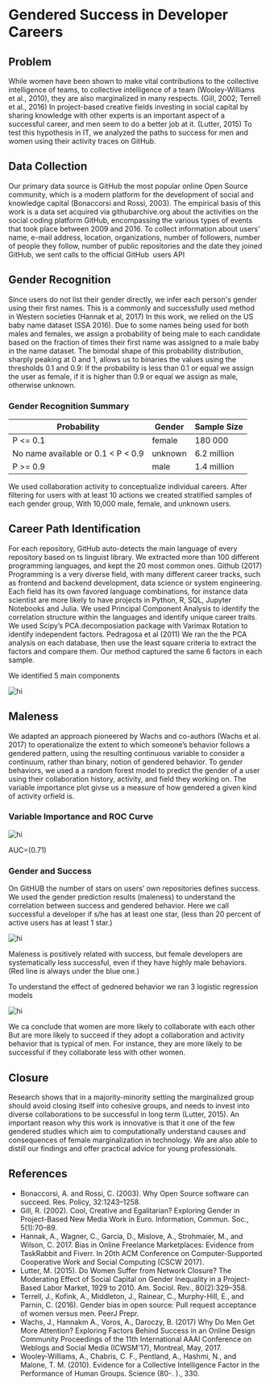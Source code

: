 # Gendered Success in Developer Careers

## Problem
While women have been shown to make vital contributions to the collective intelligence of teams, to collective intelligence of a team (Wooley-Williams et al., 2010), they are also marginalized in many respects. (Gill, 2002; Terrell et al., 2016) In project-based creative fields investing in social capital by sharing knowledge with other experts is an important aspect of a successful career, and men seem to do a better job at it. (Lutter, 2015) To test this hypothesis in IT, we analyzed the paths to success for men and women using their activity traces on GitHub. 

## Data Collection
Our primary data source is GitHub  the most popular online Open Source community, which is a modern platform for the development of social and knowledge capital (Bonaccorsi and Rossi, 2003). The empirical basis of this work is a data set acquired via githubarchive.org about the activities on the social coding platform GitHub, encompassing the various types of events that took place between 2009 and 2016. 
To collect information about users’ name, e-mail address, location, organizations, number of followers, number of people they follow, number of public repositories and the date they joined GitHub, we sent calls to the official GitHub  users API  

## Gender Recognition
Since users do not list their gender directly, we infer each person's gender using their first names. This is a commonly and successfully used method in Western societies (Hannak et al, 2017) In this work, we relied on the US baby name dataset (SSA 2016).  Due to some names being used for both males and females, we assign a probability of being male to each candidate based on the fraction of times their first name was assigned to a male baby in the name dataset. The bimodal shape of this probability distribution, sharply peaking at 0 and 1, allows us to binaries the values using the thresholds 0.1 and 0.9: If the probability is less than 0.1 or equal we assign the user as female, if it is higher than 0.9 or equal we assign as male, otherwise unknown. 

### Gender Recognition Summary

| Probability                        | Gender   | Sample Size  |
| ---------------------------------- | -------- | ------------ |
| P <= 0.1                           | female   | 180 000      |
| No name available or 0.1 < P < 0.9 | unknown  | 6.2 million  |
| P >= 0.9                           | male     | 1.4 million  |




We used collaboration activity to conceptualize individual careers. After filtering for users with at least 10 actions we created stratified samples of each gender group, With 10,000 male, female, and unknown users.


## Career Path Identification


For each repository, GitHub auto-detects the main language of every repository based on ts linguist library. We extracted more than 100 different programming languages, and kept the 20 most common ones. Github (2017)
Programming is a very diverse field, with many different career tracks, such as frontend and backend development, data science or system engineering. Each field has its own favored language combinations, for instance data scientist are more likely to have projects in Python, R, SQL, Jupyter Notebooks and Julia.
We used Principal Component Analysis to identify the correlation structure within the languages and identify unique career traits. We used Scipy’s PCA.decomposiation package with Varimax Rotation to identify independent factors. Pedragosa et al (2011) We ran the the PCA analysis on each database, then use the least square criteria to extract the factors and compare them. Our method captured the same 6 factors in each sample.


We identified 5 main components

<img src="PCA1.png" alt="hi" class="inline"/>


## Maleness

We adapted an approach pioneered by Wachs and co-authors (Wachs et al. 2017) to operationalize the extent to which someone’s behavior follows a gendered pattern, using the resulting continuous variable to consider a continuum, rather than binary, notion of gendered behavior. To gender behaviors, we used a a random forest model to predict the gender of a user using their collaboration history, activity, and field they working on. The variable importance plot givse us a measure of how gendered a given kind of activity orfield is.

### Variable Importance and ROC Curve

<img src="var_importance_RF.png" alt="hi" class="inline"/>

AUC=(0.71) 

### Gender and Success

On GitHUB the number of stars on users’ own repositories defines success. We used the gender prediction results (maleness) to understand the correlation between success and gendered behavior. Here we call successful a developer if s/he has at least one star, (less than 20 percent of active users has at least 1 star.) 


<img src="maleness_success.png" alt="hi" class="inline"/>


Maleness is positively related with success, but female developers are systematically less successful, even if they have highly male behaviors. (Red line is always under the blue one.) 


To understand the effect of gednered behavior we ran 3 logistic regression models 


<img src="logit_success.png" alt="hi" class="inline"/>


We ca conclude that women are more likely to collaborate with each other But are more likely to succeed if they adopt a collaboration and activity behavior that is typical of men. For instance, they are more likely to be successful if they collaborate less with other women.


## Closure
Research shows that in a majority-minority setting the marginalized group should avoid closing itself into cohesive groups, and needs to invest into diverse collaborations to be successful in long term (Lutter, 2015). An important reason why this work is innovative is that it one of the few gendered studies which aim to computationally understand causes and consequences of female marginalization in technology. We are also able to distill our findings and offer practical advice for young professionals. 

## References
*	Bonaccorsi, A. and Rossi, C. (2003). Why Open Source software can succeed. Res. Policy, 32:1243–1258. 
*	Gill, R. (2002). Cool, Creative and Egalitarian? Exploring Gender in Project-Based New Media Work in Euro. Information, Commun. Soc., 5(1):70–89. 
*	Hannak, A., Wagner, C., Garcia, D., Mislove, A., Strohmaier, M., and Wilson, C. 2017. Bias in Online Freelance Marketplaces: Evidence from TaskRabbit and Fiverr. In 20th ACM Conference on Computer-Supported Cooperative Work and Social Computing (CSCW 2017).
*	Lutter, M. (2015). Do Women Suffer from Network Closure? The Moderating Effect of Social Capital on Gender Inequality in a Project-Based Labor Market, 1929 to 2010. Am. Sociol. Rev., 80(2):329–358. 
*	Terrell, J., Kofink, A., Middleton, J., Rainear, C., Murphy-Hill, E., and Parnin, C. (2016). Gender bias in open source: Pull request acceptance of women versus men. PeerJ Prepr. 
*	Wachs, J., Hannakm A., Voros, A., Daroczy, B. (2017) Why Do Men Get More Attention? Exploring Factors Behind Success in an Online Design Community
Proceedings of the 11th International AAAI Conference on Weblogs and Social Media (ICWSM'17), Montreal, May, 2017.
*	Wooley-Williams, A., Chabris, C. F., Pentland, A., Hashmi, N., and Malone, T. M. (2010). Evidence for a Collective Intelligence Factor in the Performance of Human Groups. Science (80-. )., 330. 


